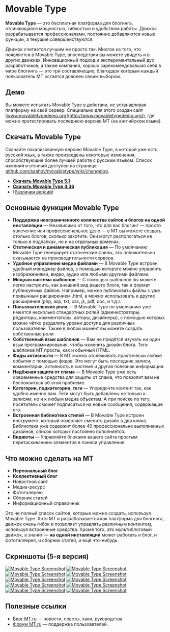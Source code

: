 # Movable Type

**Movable Type** — это бесплатная платформа для блогинга, отличающаяся мощностью, гибкостью и удобством работы. Движок разрабатывается профессионалами, постоянно добавляются новые функции, а текущие совершенствуются.

Движок считается лучшим не просто так. Многое из того, что появляется в Movable Type, впоследствии вы можете увидеть и в других движках. Инновационный подход и экспериментальный дух разработчиков, а также компания, хорошо зарекомендовавшая себя в мире блогинга — это три составляющих, благодаря которым каждый пользователь MT остаётся доволен своим выбором.

## Демо

Вы можете испытать Movable Type в действии, не устанавливая платформу на свой сервер. Специально для этого создан сайт [www.movabletypedemo.org](http://www.movabletypedemo.org/), где можно протестировать последнюю версию MT (на английском языке).

## Скачать Movable Type

Скачайте локализованную версию Movable Type, в которой уже есть русский язык, а также произведены некоторые изменения, способствующие более лучшей работе с русским языком.
Список измений и отличий доступен на странице [github.com/saahov/movabletype/wiki/changelog](https://github.com/saahov/movabletype/wiki/changelog).

* **[Скачать Movable Type 5.1](http://movable-type.ru/mt5)**
* **[Скачать Movable Type 4.36](http://movable-type.ru/mt4)**
* ([Различия версий](https://github.com/saahov/movabletype/wiki/versions))

## Основные функции Movable Type

* **Поддержка неограниченного количества сайтов и блогов на одной инсталляции**
 — Независимо от того, что для вас блогинг — просто увлечение или профессиональное дело — в MT вы можете создать столько блогов, сколько захотите. Они могут распологаться не только в подпапках, но и на отдельных доменах.
* **Статическая и динамическая публикация**
 — По умолчанию Movable Type генерирует статические файлы, это положительно сказывается на производительности сервера.
* **Удобное управление медиа файлами**
 — В Movable Type встроен удобный менеджер файлов, с помощью которого можно управлять изображениями, видео, аудио или любыми другими файлами.
* **Мощная система шаблонов**
 — С помощью шаблонов вы можете легко настроить, как внешний вид вашего блога, так и формат публикуемых файлов. Например, можно публиковать файлы с уже привычным расширением .html, а можно использовать и другие расширения (php, asp, txt, css, js, pdf, doc, и т.д.).
* **Пользовательские роли**
 — В Movable Type по умолчанию уже имеется несколько стандартных ролей (администраторы, редакторы, комментаторы, авторы, дизайнеры), с помощью которых можно чётко разделить уровни доступа для различных пользователей. Также в любой момент вы можете создать собственные роли.
* **Собственный язык шаблонов**
 — Вам не придётся изучать ни один язык программирования, чтобы изменить дизайн блога. Теги шаблонов MT просты, как и обычный HTML.
* **Фиды активности**
 — В MT можно отслеживать практически любые события с помощью фидов. Это могут быть последние записи, комментарии, активность в системе и другая полезная информация.
* **Надёжная защита от спама**
 — В Movable Type уже есть современные средства для защиты от спама, что повзолит вам не беспокоиться об этой проблеме.
* **Категории, подкатегории, теги**
 — Упорядочте контент так, как удобно именно вам. Теги могут быть добавлены не только к записям, но и к любым медиа объектам. А при поиске по тегу, посетитель сможет подписаться на новые сообщения, содержащие его.
* **Встроенная библиотека стилей**
 — В Movable Type встроен инструмент, который позволяет сменить дизайн в два клика. Библиотека уже содержит более 40 профессионально выполненных дизайнов, список которых постоянно пополняется.
* **Виджеты**
 — Управляйте блоками вашего сайта простым перетаскиванием элементов в панели управления.

## Что можно сделать на MT

* **Персональный блог**
* **Коллективный блог**
* Новостной сайт
* Медиа-ресурс
* Фотогалерею
* Сборник статей
* Информационный справочник

Это не полный список сайтов, которые можно создать, используя Movable Type. Хотя MT и разрабатывается как платформа для блогинга, движок очень гибок и позволяет управлять различным контентом, используя встроенные средства.
Кроме того, это мультиблоговый движок, а значит — **на одной инсталляции** может работать и блог, и фотогаллерея, и сборник статей, и ещё что-нибудь.

## Скриншоты (5-я версия)

[![Movable Type Screenshot](http://movable-type.ru/uploads/mt5-screenshots/mt-5.01-blog-dashboard-mini.png)](http://movable-type.ru/uploads/mt5-screenshots/mt-5.01-blog-dashboard.png)
[![Movable Type Screenshot](http://movable-type.ru/uploads/mt5-screenshots/mt-5.01-blog-styles-mini.png)](http://movable-type.ru/uploads/mt5-screenshots/mt-5.01-blog-styles.png)
[![Movable Type Screenshot](http://movable-type.ru/uploads/mt5-screenshots/mt-5.01-blog-themes-mini.png)](http://movable-type.ru/uploads/mt5-screenshots/mt-5.01-blog-themes.png)
[![Movable Type Screenshot](http://movable-type.ru/uploads/mt5-screenshots/mt-5.01-create-site-mini.png)](http://movable-type.ru/uploads/mt5-screenshots/mt-5.01-create-site.png)
[![Movable Type Screenshot](http://movable-type.ru/uploads/mt5-screenshots/mt-5.01-manage-assets-mini.png)](http://movable-type.ru/uploads/mt5-screenshots/mt-5.01-manage-assets.png)
[![Movable Type Screenshot](http://movable-type.ru/uploads/mt5-screenshots/mt-5.01-manage-categories-mini.png)](http://movable-type.ru/uploads/mt5-screenshots/mt-5.01-manage-categories.png)
[![Movable Type Screenshot](http://movable-type.ru/uploads/mt5-screenshots/mt-5.01-manage-entries-mini.png)](http://movable-type.ru/uploads/mt5-screenshots/mt-5.01-manage-entries.png)
[![Movable Type Screenshot](http://movable-type.ru/uploads/mt5-screenshots/mt-5.01-manage-pages-mini.png)](http://movable-type.ru/uploads/mt5-screenshots/mt-5.01-manage-pages.png)
[![Movable Type Screenshot](http://movable-type.ru/uploads/mt5-screenshots/mt-5.01-manage-templates-mini.png)](http://movable-type.ru/uploads/mt5-screenshots/mt-5.01-manage-templates.png)
[![Movable Type Screenshot](http://movable-type.ru/uploads/mt5-screenshots/mt-5.01-search-mini.png)](http://movable-type.ru/uploads/mt5-screenshots/mt-5.01-search.png)

## Полезные ссылки

 * [Блог MT.ru](http://movable-type.ru/) — новости, советы, хаки, руководства.
 * [Форум MT.ru](http://movable-type.ru/) — поддержка пользователей.